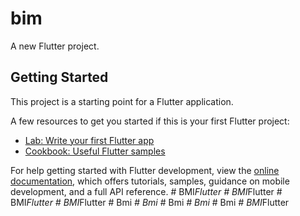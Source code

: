 # bim

A new Flutter project.

## Getting Started

This project is a starting point for a Flutter application.

A few resources to get you started if this is your first Flutter project:

- [Lab: Write your first Flutter app](https://docs.flutter.dev/get-started/codelab)
- [Cookbook: Useful Flutter samples](https://docs.flutter.dev/cookbook)

For help getting started with Flutter development, view the
[online documentation](https://docs.flutter.dev/), which offers tutorials,
samples, guidance on mobile development, and a full API reference.
#   B M I _ F l u t t e r  
 #   B M I _ F l u t t e r  
 #   B M I _ F l u t t e r  
 #   B M I _ F l u t t e r  
 #   B m i _  
 #   B m i _  
 #   B m i _  
 #   B m i _  
 #   B m i _  
 #   B M I _ F l u t t e r  
 